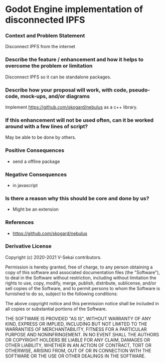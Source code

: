 # Godot Engine implementation of disconnected IPFS 

### Context and Problem Statement

Disconnect IPFS from the internet

### Describe the feature / enhancement and how it helps to overcome the problem or limitation

Disconnect IPFS so it can be standalone packages.

### Describe how your proposal will work, with code, pseudo-code, mock-ups, and/or diagrams

Implement https://github.com/skogard/nebulus as a c++ library.

### If this enhancement will not be used often, can it be worked around with a few lines of script?

May be able to be done by others.

### Positive Consequences

* send a offline package

### Negative Consequences

* in javascript

### Is there a reason why this should be core and done by us?

* Might be an extension

### References

* https://github.com/skogard/nebulus

### Derivative License

Copyright (c) 2020-2021 V-Sekai contributors.

Permission is hereby granted, free of charge, to any person obtaining a copy
of this software and associated documentation files (the "Software"), to deal
in the Software without restriction, including without limitation the rights
to use, copy, modify, merge, publish, distribute, sublicense, and/or sell
copies of the Software, and to permit persons to whom the Software is
furnished to do so, subject to the following conditions:

The above copyright notice and this permission notice shall be included in all
copies or substantial portions of the Software.

THE SOFTWARE IS PROVIDED "AS IS", WITHOUT WARRANTY OF ANY KIND, EXPRESS OR
IMPLIED, INCLUDING BUT NOT LIMITED TO THE WARRANTIES OF MERCHANTABILITY,
FITNESS FOR A PARTICULAR PURPOSE AND NONINFRINGEMENT. IN NO EVENT SHALL THE
AUTHORS OR COPYRIGHT HOLDERS BE LIABLE FOR ANY CLAIM, DAMAGES OR OTHER
LIABILITY, WHETHER IN AN ACTION OF CONTRACT, TORT OR OTHERWISE, ARISING FROM,
OUT OF OR IN CONNECTION WITH THE SOFTWARE OR THE USE OR OTHER DEALINGS IN THE
SOFTWARE.
